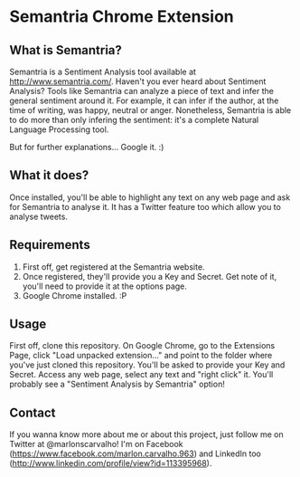 Semantria Chrome Extension
==========================

What is Semantria? 
-----------------
Semantria is a Sentiment Analysis tool available at http://www.semantria.com/. Haven't you ever heard about Sentiment Analysis? Tools like Semantria can analyze a piece of text and infer the general sentiment around it. For example, it can infer if the author, at the time of writing, was happy, neutral or anger. Nonetheless, Semantria is able to do more than only infering the sentiment: it's a complete Natural Language Processing tool.

But for further explanations... Google it. :)

What it does?
-----------------
Once installed, you'll be able to highlight any text on any web page and ask for Semantria to analyse it. It has a Twitter feature too which allow you to analyse tweets.

Requirements
-------------
1. First off, get registered at the Semantria website. 
2. Once registered, they'll provide you a Key and Secret. Get note of it, you'll need to provide it at the options page.
3. Google Chrome installed. :P

Usage
------
First off, clone this repository. On Google Chrome, go to the Extensions Page, click "Load unpacked extension..." and point to the folder where you've just cloned this repository. You'll be asked to provide your Key and Secret. Access any web page, select any text and "right click" it. You'll probably see a "Sentiment Analysis by Semantria" option!

Contact
---------
If you wanna know more about me or about this project, just follow me on Twitter at @marlonscarvalho! I'm on Facebook (https://www.facebook.com/marlon.carvalho.963) and LinkedIn too (http://www.linkedin.com/profile/view?id=113395968).
